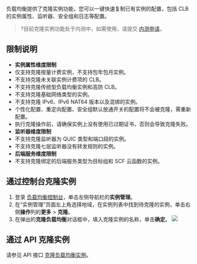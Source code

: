 负载均衡提供了克隆实例功能，您可以一键快速复制已有实例的配置，包括 CLB 的实例属性、监听器、安全组和日志等配置。
>?目前克隆实例功能处于内测中，如需使用，请提交 [内测申请](https://cloud.tencent.com/apply/p/1akuvsmyn0g)。
>

## 限制说明
- **实例属性维度限制**
 - 仅支持克隆按量计费实例，不支持包年包月实例。
 - 不支持克隆未关联实例计费项的 CLB。
 - 不支持克隆传统型负载均衡实例和高防 CLB。
 - 不支持克隆基础网络类型的实例。
 - 不支持克隆 IPv6、IPv6 NAT64 版本以及混绑的实例。
 - 个性化配置、重定向配置、安全组默认放通开关的配置将不会被克隆，需重新配置。
 - 执行克隆操作前，请确保实例上没有使用已过期证书，否则会导致克隆失败。
- **监听器维度限制**
 - 不支持克隆监听器为 QUIC 类型和端口段的实例。
 - 不支持克隆七层监听器没有转发规则的实例。
- **后端服务维度限制**
- 不支持克隆绑定的后端服务类型为目标组和 SCF 云函数的实例。



## 通过控制台克隆实例
1. 登录 [负载均衡控制台](https://console.cloud.tencent.com/clb)，单击左侧导航栏的**实例管理**。
2. 在“实例管理”页面左上角选择地域，在实例列表中找到待克隆的实例，单击右侧**操作**列的**更多** > **克隆**。
3. 在弹出的**克隆负载均衡**对话框中，填入克隆实例的名称，单击**确定**。
![](https://qcloudimg.tencent-cloud.cn/raw/6ec0f4e28f35efc33c3c5d6ee4fde802.png)


## 通过 API 克隆实例
请参见 API 接口 [克隆负载均衡实例](https://cloud.tencent.com/document/product/214/64874)。
